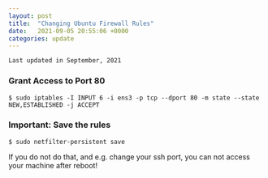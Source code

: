 ```yaml
---
layout: post
title:  "Changing Ubuntu Firewall Rules"
date:   2021-09-05 20:55:06 +0000
categories: update
---
```


`Last updated in September, 2021`

### Grant Access to Port 80 
```
$ sudo iptables -I INPUT 6 -i ens3 -p tcp --dport 80 -m state --state NEW,ESTABLISHED -j ACCEPT
```

### Important: Save the rules
```
$ sudo netfilter-persistent save
```
If you do not do that, and e.g. change your ssh port, you can not access your machine after reboot!